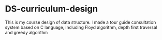 # DS-curriculum-design
This is my course design of data structure. I made a tour guide consultation system based on C language, including Floyd algorithm, depth first traversal and greedy algorithm
